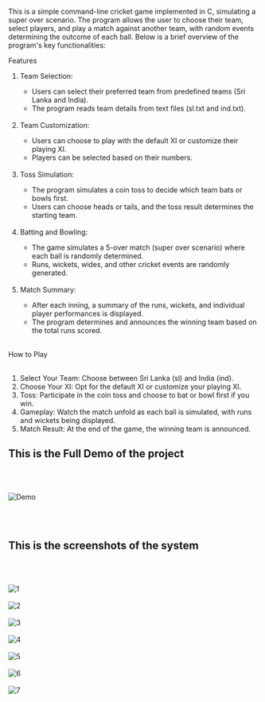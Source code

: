 This is a simple command-line cricket game implemented in C, simulating a super over scenario. The program allows the user to choose their team, select players, and play a match against another team, with random events determining the outcome of each ball. Below is a brief overview of the program's key functionalities:

Features
<ol>
<li>Team Selection:</li>
<ul>
<li>Users can select their preferred team from predefined teams (Sri Lanka and India).</li>
<li>The program reads team details from text files (sl.txt and ind.txt).</li>
</ul>
<br>  
<li>Team Customization:</li>
<ul>
<li>Users can choose to play with the default XI or customize their playing XI.</li>
<li>Players can be selected based on their numbers.</li>
</ul>
<br>    
<li>Toss Simulation:</li>
<ul>
<li>The program simulates a coin toss to decide which team bats or bowls first.</li>
<li>Users can choose heads or tails, and the toss result determines the starting team.</li>
  </ul>
<br>  
<li>Batting and Bowling:</li>
<ul>
<li>The game simulates a 5-over match (super over scenario) where each ball is randomly determined.</li>
<li>Runs, wickets, wides, and other cricket events are randomly generated.</li>
  </ul>
<br>  
<li>Match Summary:</li>
<ul>
<li>After each inning, a summary of the runs, wickets, and individual player performances is displayed.</li>
<li>The program determines and announces the winning team based on the total runs scored.</li>
</ul>
<br>  
</ol>
How to Play<br><br>
<ol>
<li>Select Your Team: Choose between Sri Lanka (sl) and India (ind).</li>
<li>Choose Your XI: Opt for the default XI or customize your playing XI.</li>
<li>Toss: Participate in the coin toss and choose to bat or bowl first if you win.</li>
<li>Gameplay: Watch the match unfold as each ball is simulated, with runs and wickets being displayed.</li>
<li>Match Result: At the end of the game, the winning team is announced.</li>
</ol>

<h2>This is the Full Demo of the project</h2><br><br>

![Demo](https://github.com/kusha2000/Simple-Cricket-Game-in-CLI/assets/127003267/78628b9a-8d8f-48f1-bf7f-074cd8ad4bda)

<br><br>
<h2>This is the screenshots of the system</h2><br><br>

![1](https://github.com/kusha2000/Simple-Cricket-Game-in-CLI/assets/127003267/748f0cde-8209-4fdd-a3c1-001710bcc1d4)<br><br>
![2](https://github.com/kusha2000/Simple-Cricket-Game-in-CLI/assets/127003267/f6067b2f-ec5b-422d-99e4-ece4fe8876b6)<br><br>
![3](https://github.com/kusha2000/Simple-Cricket-Game-in-CLI/assets/127003267/28350359-f6f5-4609-82cc-6e5e69b9c071)<br><br>
![4](https://github.com/kusha2000/Simple-Cricket-Game-in-CLI/assets/127003267/46f54e8a-24c0-4c3a-a0c7-8f317d43cf71)<br><br>
![5](https://github.com/kusha2000/Simple-Cricket-Game-in-CLI/assets/127003267/62280808-02d0-43db-9a5e-568a1d17e409)<br><br>
![6](https://github.com/kusha2000/Simple-Cricket-Game-in-CLI/assets/127003267/5ab248cb-77de-4e26-8625-e3556f452abf)<br><br>
![7](https://github.com/kusha2000/Simple-Cricket-Game-in-CLI/assets/127003267/8bcdc6b3-74fd-4eee-9adc-cfd8d6612879)<br><br>
